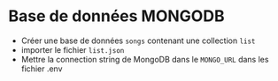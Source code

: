 # Base de données MONGODB
- Créer une base de données ```songs``` contenant une collection ```list```
- importer le fichier ```list.json```
- Mettre la connection string de MongoDB dans le ```MONGO_URL``` dans les fichier .env
